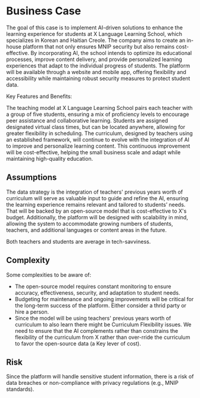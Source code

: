 # Business Case #

The goal of this case is to implement AI-driven solutions to enhance the learning experience for students at X Language Learning School, which specializes in Korean and Haitian Creole. The company aims to create an in-house platform that not only ensures MNIP security but also remains cost-effective. By incorporating AI, the school intends to optimize its educational processes, improve content delivery, and provide personalized learning experiences that adapt to the individual progress of students. The platform will be available through a website and mobile app, offering flexibility and accessibility while maintaining robust security measures to protect student data.

Key Features and Benefits:

The teaching model at X Language Learning School pairs each teacher with a group of five students, ensuring a mix of proficiency levels to encourage peer assistance and collaborative learning. Students are assigned designated virtual class times, but can be located anywhere, allowing for greater flexibility in scheduling. The curriculum, designed by teachers using an established framework, will continue to evolve with the integration of AI to improve and personalize learning content. This continuous improvement will be cost-effective, helping the small business scale and adapt while maintaining high-quality education.


## Assumptions ##

The data strategy is the integration of teachers' previous years worth of curriculum will serve as valuable input to guide and refine the AI, ensuring the learning experience remains relevant and tailored to students’ needs. That will be backed by an open-source  model that is cost-effective to X's budget. Additionally, the platform will be designed with scalability in mind, allowing the system to accommodate growing numbers of students, teachers, and additional languages or content areas in the future.

Both teachers and students are average in tech-savviness.


## Complexity ##

Some complexities to be aware of:
- The open-source model requires constant monitoring to ensure accuracy, effectiveness, security, and adaptation to student needs. 
- Budgeting for maintenance and ongoing improvements will be critical for the long-term success of the platform. Either consider a thrid party or hire a person. 
- Since the model will be using teachers' previous years worth of curriculum to also learn there might be Curriculum Flexibility issues. We need to ensure that the AI complements rather than constrains the flexibility of the curriculum from X rather than over-rride the curriculum to favor the open-source data (a Key lever of cost).


## Risk ##

Since the platform will handle sensitive student information, there is a risk of data breaches or non-compliance with privacy regulations (e.g., MNIP standards). 


